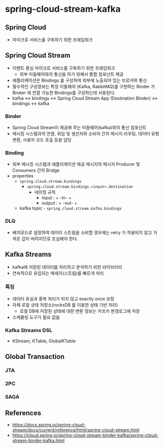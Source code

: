 # spring-cloud-stream-kafka

## Spring Cloud

- 마이크로 서비스를 구축하기 위한 프레임워크

## Spring Cloud Stream

- 이벤트 중심 마이크로 서비스를 구축하기 위한 프레임워크
    - 외부 미들웨어와의 통신을 하기 위해서 통합 컴포넌트 제공
- 애플리케이션은 Bindings 를 구성하여 외부에 노출되어 있는 브로커와 통신
- 필수적인 구성정보는 특정 미들웨어 (Kafka, RabbitMQ)를 구현하는 Binder 가 Broker 에 연결 가능한 Bindings를 구성하는데 사용된다.
- kafka <-> bindings <-> Spring Cloud Stream App (Destination Binder) <-> bindings <-> kafka

### Binder

- Spring Cloud Stream이 제공해 주는 미들웨어(kafka)와의 통신 컴포넌트
- 메시징 시스템과의 연결, 위임 및 생산자와 소비자 간의 메시지 라우팅, 데이터 유형 변환, 사용자 코드 호출 등을 담당

### Binding

- 외부 메시징 시스템과 애플리케이션 제공 메시지의 메시지 Producer 및 Consumers 간의 Bridge
- properties
    - `spring.cloud.stream.bindings`
        - `spring.cloud.stream.bindings.<input>.destination`
            - 네이밍 규칙
                - input : <functionName> + -in- + <index>
                - output : <functionName> + -out- + <index>
    - kafka topic - `spring.cloud.stream.kafka.bindings`

### DLQ
- 배치모드로 설정하여 데이터 스트림을 소비할 경우에는 retry 가 적용되지 않고 가져온 값이 버려지므로 조심해야 한다.

## Kafka Streams

- kafka에 저장된 데이터를 처리하고 분석하기 위한 라이브러리
- 연속적으로 유입되는 메세지(스트림)를 빠르게 처리

### 특징
- 데이터 유실과 중복 처리가 되지 않고 exactly once 보장 
- 자체 로컬 상태 저장소(rocksDB 를 이용한 상태 기반 처리)
  - 로컬 DB에 저장된 상태에 대한 변환 정보는 카프카 변경로그에 저장
- 스케줄링 도구가 필요 없음

### Kafka Streams DSL
- KStream, KTable, GlobalKTable

## Global Transaction
### JTA

### 2PC

### SAGA

## References

- https://docs.spring.io/spring-cloud-stream/docs/current/reference/html/spring-cloud-stream.html
- https://cloud.spring.io/spring-cloud-stream-binder-kafka/spring-cloud-stream-binder-kafka.html